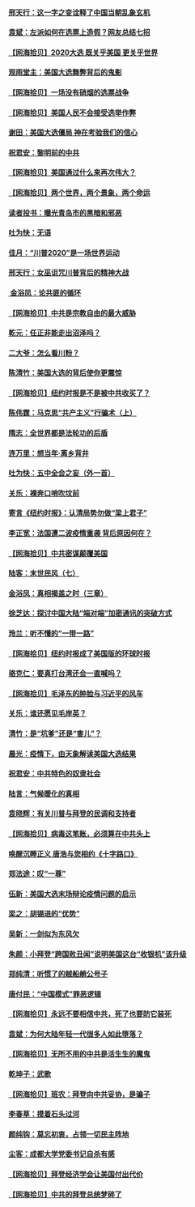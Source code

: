 #### [邢天行：这一字之变诠释了中国当朝乱象玄机](../pages/nsc993/n12533446.md?t=11091102) 
#### [袁斌：左派如何在选票上造假？网友总结七招](../pages/nsc993/n12533180.md?t=11091102) 
#### [【网海拾贝】2020大选 既关乎美国 更关乎世界](../pages/nsc993/n12533161.md?t=11091102) 
#### [观雨堂主：美国大选舞弊背后的鬼影](../pages/nsc993/n12533153.md?t=11091102) 
#### [【网海拾贝】一场没有硝烟的选票战争](../pages/nsc993/n12531883.md?t=11091102) 
#### [【网海拾贝】美国人民不会接受选举作弊](../pages/nsc993/n12528850.md?t=11091102) 
#### [谢田：美国大选僵局 神在考验我们的信心](../pages/nsc993/n12527932.md?t=11091102) 
#### [祝君安：黎明前的中共](../pages/nsc993/n12524071.md?t=11091102) 
#### [【网海拾贝】美国通过什么来再次伟大？](../pages/nsc993/n12523844.md?t=11091102) 
#### [【网海拾贝】两个世界，两个景象，两个命运](../pages/nsc993/n12521419.md?t=11091102) 
#### [读者投书：曝光青岛市的黑暗和邪恶](../pages/nsc993/n12520988.md?t=11091102) 
#### [吐为快：无语](../pages/nsc993/n12518588.md?t=11091102) 
#### [佳月：“川普2020”是一场世界运动](../pages/nsc993/n12518581.md?t=11091102) 
#### [邢天行：女巫诅咒川普背后的精神大战](../pages/nsc993/n12517257.md?t=11091102) 
#### [ 金浴凤：论共匪的循环](../pages/nsc993/n12517133.md?t=11091102) 
#### [【网海拾贝】中共是宗教自由的最大威胁](../pages/nsc993/n12516879.md?t=11091102) 
#### [乾元：任正非能走出沼泽吗？](../pages/nsc993/n12515831.md?t=11091102) 
#### [二大爷：怎么看川粉？](../pages/nsc993/n12515820.md?t=11091102) 
#### [陈清竹：美国大选的背后使你更震惊](../pages/nsc993/n12515589.md?t=11091102) 
#### [【网海拾贝】纽约时报是不是被中共收买了？](../pages/nsc993/n12515122.md?t=11091102) 
#### [陈伟霆：马克思“共产主义”行骗术（上）](../pages/nsc993/n12510217.md?t=11091102) 
#### [隋志：全世界都是法轮功的后盾](../pages/nsc993/n12510636.md?t=11091102) 
#### [连万里：想当年‧离乡背井](../pages/nsc993/n12510623.md?t=11091102) 
#### [吐为快：五中全会之妄（外一首）](../pages/nsc993/n12510470.md?t=11091102) 
#### [关乐：裸奔口哨吹坟前](../pages/nsc993/n12510403.md?t=11091102) 
#### [寄言《纽约时报》：认清局势勿做“梁上君子”](../pages/nsc993/n12510042.md?t=11091102) 
#### [李正宽：法国遭二波疫情重袭 背后原因何在？](../pages/nsc993/n12509971.md?t=11091102) 
#### [【网海拾贝】中共密谋颠覆美国](../pages/nsc993/n12509816.md?t=11091102) 
#### [陆客：末世民风（七）](../pages/nsc993/n12507822.md?t=11091102) 
#### [金浴凤：真相揭盖之时（三章）](../pages/nsc993/n12507804.md?t=11091102) 
#### [徐芝达：探讨中国大陆“端对端”加密通讯的突破方式](../pages/nsc993/n12507682.md?t=11091102) 
#### [玲兰：听不懂的“一带一路”](../pages/nsc993/n12507669.md?t=11091102) 
#### [【网海拾贝】纽约时报成了美国版的环球时报](../pages/nsc993/n12507053.md?t=11091102) 
#### [骆克仁：要真打台湾还会一直喊吗？](../pages/nsc993/n12506843.md?t=11091102) 
#### [【网海拾贝】毛泽东的肿脸与习近平的风车](../pages/nsc993/n12504537.md?t=11091102) 
#### [关乐：谁还愿见毛岸英？](../pages/nsc993/n12503866.md?t=11091102) 
#### [清竹：是“坑爹”还是“害儿”？](../pages/nsc993/n12503034.md?t=11091102) 
#### [晨光：疫情下，由天象解读美国大选结果](../pages/nsc993/n12502536.md?t=11091102) 
#### [祝君安：中共特色的奴隶社会](../pages/nsc993/n12501529.md?t=11091102) 
#### [陆言：气候暖化的真相](../pages/nsc993/n12501183.md?t=11091102) 
#### [袁晓辉：有关川普与拜登的民调和支持者](../pages/nsc993/n12500433.md?t=11091102) 
#### [【网海拾贝】病毒这笔账，必须算在中共头上](../pages/nsc993/n12500320.md?t=11091102) 
#### [唤醒沉睡正义 唐浩与您相约《十字路口》](../pages/nsc993/n12497980.md?t=11091102) 
#### [郑法途：叹“一尊”](../pages/nsc993/n12498837.md?t=11091102) 
#### [伍新：美国大选末场辩论疫情问题的启示](../pages/nsc993/n12498829.md?t=11091102) 
#### [梁之：胡锡进的“优势”](../pages/nsc993/n12498780.md?t=11091102) 
#### [吴新：一剑似为东风欠](../pages/nsc993/n12498772.md?t=11091102) 
#### [朱颜：小拜登“跨国败丑闻”说明美国这台“收银机”该升级](../pages/nsc993/n12498731.md?t=11091102) 
#### [郑纯清：听惯了的贼船艄公号子](../pages/nsc993/n12498721.md?t=11091102) 
#### [唐付民：“中国模式”罪恶逻辑](../pages/nsc993/n12498310.md?t=11091102) 
#### [【网海拾贝】永远不要相信中共，死了也要防它装死](../pages/nsc993/n12498162.md?t=11091102) 
#### [袁斌：为何大陆年轻一代很多人如此堕落？](../pages/nsc993/n12495696.md?t=11091102) 
#### [【网海拾贝】无所不用的中共是活生生的魔鬼](../pages/nsc993/n12495621.md?t=11091102) 
#### [乾坤子：武歌](../pages/nsc993/n12493391.md?t=11091102) 
#### [【网海拾贝】班农：拜登向中共妥协，是骗子](../pages/nsc993/n12492877.md?t=11091102) 
#### [李春草：摸着石头过河](../pages/nsc993/n12491121.md?t=11091102) 
#### [颜纯钩：莫忘初衷，占领一切民主阵地](../pages/nsc993/n12490965.md?t=11091102) 
#### [尘客：成都大学党委书记自杀有感](../pages/nsc993/n12490950.md?t=11091102) 
#### [【网海拾贝】拜登经济学会让美国付出代价](../pages/nsc993/n12489662.md?t=11091102) 
#### [【网海拾贝】中共的拜登总统梦碎了](../pages/nsc993/n12487896.md?t=11091102) 
